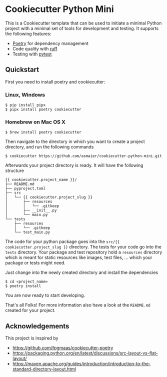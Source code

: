 # Cookiecutter Python Mini

This is a Cookiecutter template that can be used to initiate a minimal Python project with a minimal set of tools for development
and testing. It supports the following features:

- [Poetry](https://python-poetry.org/) for dependency management
- Code quality with [ruff](https://github.com/charliermarsh/ruff)
- Testing with [pytest](https://docs.pytest.org/)

## Quickstart

First you need to install poetry and cookiecutter:

### Linux, Windows

    $ pip install pipx
    $ pipx install poetry cookiecutter


### Homebrew on Mac OS X

    $ brew install poetry cookiecutter


Then navigate to the directory in which you want to
create a project directory, and run the following commands

    $ cookiecutter https://github.com/asmaier/cookiecutter-python-mini.git


Afterwards your project directory is ready. It will have the following structure
```
{{ cookiecutter.project_name }}/
├── README.md
├── pyproject.toml
├── src
│   └── {{ cookiecutter.project_slug }}
│       ├── resources
│       │   └── .gitkeep
│       ├── __init__.py
│       └── main.py
└── tests
    ├── resources
    │   └── .gitkeep
    └── test_main.py
```
The code for your python package goes
into the `src/{{ cookiecutter.project_slug }}` directory. 
The tests for your code go into the `tests` directory. Your package and test repository 
hold a `resources` directory which is meant for static resources like images, test files, ...
which your package or tests might need.

Just change into the newly
created directory and install the dependencies

    $ cd <project_name>
    $ poetry install

You are now ready to start developing.

That's all Folks! For more information also have a look at the `README.md` created for your project.

## Acknowledgements

This project is inspired by 

- https://github.com/fpgmaas/cookiecutter-poetry
- https://packaging.python.org/en/latest/discussions/src-layout-vs-flat-layout/
- https://maven.apache.org/guides/introduction/introduction-to-the-standard-directory-layout.html
